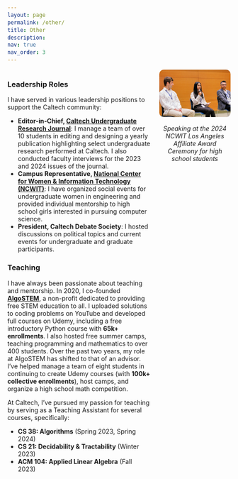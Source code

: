 ```yaml
---
layout: page
permalink: /other/
title: Other
description: 
nav: true
nav_order: 3
---
```

<div style="display: flex; align-items: flex-start;">

<div style="flex: 2;">
  
### Leadership Roles  
I have served in various leadership positions to support the Caltech community:
* **Editor-in-Chief, [Caltech Undergraduate Research Journal](https://curj.caltech.edu/)**: I manage a team of over 10 students in editing and designing a yearly publication highlighting select undergraduate research performed at Caltech. I also conducted faculty interviews for the 2023 and 2024 issues of the journal.
* **Campus Representative, [National Center for Women & Information Technology (NCWIT)](https://www.aspirations.org/aic-campus-reps)**: I have organized social events for undergraduate women in engineering and provided individual mentorship to high school girls interested in pursuing computer science.
* **President, Caltech Debate Society**: I hosted discussions on political topics and current events for undergraduate and graduate participants.

### Teaching  
I have always been passionate about teaching and mentorship. In 2020, I co-founded **[AlgoSTEM](https://www.algostem.org/)**, a non-profit dedicated to providing free STEM education to all. I uploaded solutions to coding problems on YouTube and developed full courses on Udemy, including a free introductory Python course with **65k+ enrollments**. I also hosted free summer camps, teaching programming and mathematics to over 400 students. Over the past two years, my role at AlgoSTEM has shifted to that of an advisor. I’ve helped manage a team of eight students in continuing to create Udemy courses (with **100k+ collective enrollments**), host camps, and organize a high school math competition.

At Caltech, I’ve pursued my passion for teaching by serving as a Teaching Assistant for several courses, specifically:
* **CS 38: Algorithms** (Spring 2023, Spring 2024)
* **CS 21: Decidability & Tractability** (Winter 2023)
* **ACM 104: Applied Linear Algebra** (Fall 2023)

</div>

<div style="flex: 1; margin-left: 20px;">
<img src="../assets/img/NCWIT.jpg" alt="NCWIT" style="width: 300px; border-radius: 10px;">
<p style="font-style: italic; text-align: center;">Speaking at the 2024 NCWIT Los Angeles Affiliate Award Ceremony for high school students</p>
</div>

</div>
